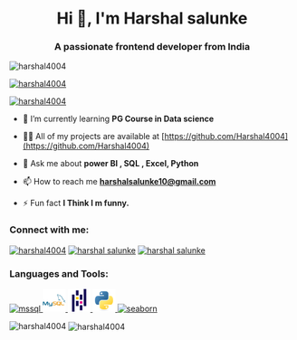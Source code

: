 <h1 align="center">Hi 👋, I'm Harshal salunke</h1>
<h3 align="center">A passionate frontend developer from India</h3>

<p align="left"> <img src="https://komarev.com/ghpvc/?username=harshal4004&label=Profile%20views&color=0e75b6&style=flat" alt="harshal4004" /> </p>

<p align="left"> <a href="https://github.com/ryo-ma/github-profile-trophy"><img src="https://github-profile-trophy.vercel.app/?username=harshal4004" alt="harshal4004" /></a> </p>

<p align="left"> <a href="https://twitter.com/harshal4004" target="blank"><img src="https://img.shields.io/twitter/follow/harshal4004?logo=twitter&style=for-the-badge" alt="harshal4004" /></a> </p>

- 🌱 I’m currently learning **PG Course in Data science**

- 👨‍💻 All of my projects are available at [https://github.com/Harshal4004](https://github.com/Harshal4004)

- 💬 Ask me about **power BI , SQL , Excel, Python**

- 📫 How to reach me **harshalsalunke10@gmail.com**

- ⚡ Fun fact **I Think I m funny.**

<h3 align="left">Connect with me:</h3>
<p align="left">
<a href="https://twitter.com/harshal4004" target="blank"><img align="center" src="https://raw.githubusercontent.com/rahuldkjain/github-profile-readme-generator/master/src/images/icons/Social/twitter.svg" alt="harshal4004" height="30" width="40" /></a>
<a href="https://linkedin.com/in/harshal salunke" target="blank"><img align="center" src="https://raw.githubusercontent.com/rahuldkjain/github-profile-readme-generator/master/src/images/icons/Social/linked-in-alt.svg" alt="harshal salunke" height="30" width="40" /></a>
<a href="https://kaggle.com/harshal salunke" target="blank"><img align="center" src="https://raw.githubusercontent.com/rahuldkjain/github-profile-readme-generator/master/src/images/icons/Social/kaggle.svg" alt="harshal salunke" height="30" width="40" /></a>
</p>

<h3 align="left">Languages and Tools:</h3>
<p align="left"> <a href="https://www.microsoft.com/en-us/sql-server" target="_blank" rel="noreferrer"> <img src="https://www.svgrepo.com/show/303229/microsoft-sql-server-logo.svg" alt="mssql" width="40" height="40"/> </a> <a href="https://www.mysql.com/" target="_blank" rel="noreferrer"> <img src="https://raw.githubusercontent.com/devicons/devicon/master/icons/mysql/mysql-original-wordmark.svg" alt="mysql" width="40" height="40"/> </a> <a href="https://pandas.pydata.org/" target="_blank" rel="noreferrer"> <img src="https://raw.githubusercontent.com/devicons/devicon/2ae2a900d2f041da66e950e4d48052658d850630/icons/pandas/pandas-original.svg" alt="pandas" width="40" height="40"/> </a> <a href="https://www.python.org" target="_blank" rel="noreferrer"> <img src="https://raw.githubusercontent.com/devicons/devicon/master/icons/python/python-original.svg" alt="python" width="40" height="40"/> </a> <a href="https://seaborn.pydata.org/" target="_blank" rel="noreferrer"> <img src="https://seaborn.pydata.org/_images/logo-mark-lightbg.svg" alt="seaborn" width="40" height="40"/> </a> </p>

<p><img align="left" src="https://github-readme-stats.vercel.app/api/top-langs?username=harshal4004&show_icons=true&locale=en&layout=compact" alt="harshal4004" /></p>

<p>&nbsp;<img align="center" src="https://github-readme-stats.vercel.app/api?username=harshal4004&show_icons=true&locale=en" alt="harshal4004" /></p>
